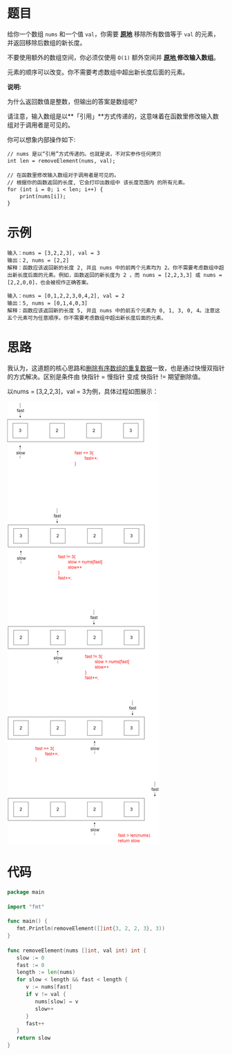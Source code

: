 # 题目

给你一个数组 `nums` 和一个值 `val`，你需要 **[原地](https://baike.baidu.com/item/原地算法)** 移除所有数值等于 `val` 的元素，并返回移除后数组的新长度。

不要使用额外的数组空间，你必须仅使用 `O(1)` 额外空间并 **[原地 ](https://baike.baidu.com/item/原地算法)修改输入数组**。

元素的顺序可以改变。你不需要考虑数组中超出新长度后面的元素。

**说明:**

为什么返回数值是整数，但输出的答案是数组呢?

请注意，输入数组是以**「引用」**方式传递的，这意味着在函数里修改输入数组对于调用者是可见的。

你可以想象内部操作如下:

```
// nums 是以“引用”方式传递的。也就是说，不对实参作任何拷贝
int len = removeElement(nums, val);

// 在函数里修改输入数组对于调用者是可见的。
// 根据你的函数返回的长度, 它会打印出数组中 该长度范围内 的所有元素。
for (int i = 0; i < len; i++) {
    print(nums[i]);
}
```

# 示例

```
输入：nums = [3,2,2,3], val = 3
输出：2, nums = [2,2]
解释：函数应该返回新的长度 2, 并且 nums 中的前两个元素均为 2。你不需要考虑数组中超出新长度后面的元素。例如，函数返回的新长度为 2 ，而 nums = [2,2,3,3] 或 nums = [2,2,0,0]，也会被视作正确答案。
```

```
输入：nums = [0,1,2,2,3,0,4,2], val = 2
输出：5, nums = [0,1,4,0,3]
解释：函数应该返回新的长度 5, 并且 nums 中的前五个元素为 0, 1, 3, 0, 4。注意这五个元素可为任意顺序。你不需要考虑数组中超出新长度后面的元素。
```

# 思路

我认为，这道题的核心思路和[删除有序数组的重复数据](https://github.com/9029HIME/Algorithm/tree/master/leetCode/20221031_EASY_26_Remove_Duplicates_From_Sorted_Array---Array)一致，也是通过快慢双指针的方式解决。区别是条件由 快指针 = 慢指针 变成 快指针 != 期望删除值。

以nums = [3,2,2,3]，val = 3为例，具体过程如图展示：

![01](思路.assets/01.png)

# 代码

```go
package main

import "fmt"

func main() {
   fmt.Println(removeElement([]int{3, 2, 2, 3}, 3))
}

func removeElement(nums []int, val int) int {
   slow := 0
   fast := 0
   length := len(nums)
   for slow < length && fast < length {
      v := nums[fast]
      if v != val {
         nums[slow] = v
         slow++
      }
      fast++
   }
   return slow
}
```